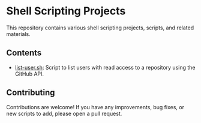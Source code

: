 # Shell Scripting Projects

This repository contains various shell scripting projects, scripts, and related materials.

## Contents

- [list-user.sh](github-api-shell-script/list-user.sh): Script to list users with read access to a repository using the GitHub API.


## Contributing

Contributions are welcome! If you have any improvements, bug fixes, or new scripts to add, please open a pull request.